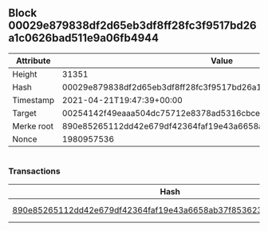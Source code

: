 ## Block 00029e879838df2d65eb3df8ff28fc3f9517bd26a1c0626bad511e9a06fb4944

Attribute | Value
--- | ---
Height | 31351
Hash | 00029e879838df2d65eb3df8ff28fc3f9517bd26a1c0626bad511e9a06fb4944
Timestamp | 2021-04-21T19:47:39+00:00
Target | 00254142f49eaaa504dc75712e8378ad5316cbcead634704b3734b6271167cc4
Merke root | 890e85265112dd42e679df42364faf19e43a6658ab37f8536239685485b9c3dc
Nonce | 1980957536

```

```

### Transactions

Hash | Amount
--- | ---
[890e85265112dd42e679df42364faf19e43a6658ab37f8536239685485b9c3dc](890e85265112dd42e679df42364faf19e43a6658ab37f8536239685485b9c3dc.md) | 10.00000000 SKEPTI 
